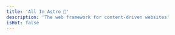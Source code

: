 ```yaml
---
title: 'All In Astro 🔖'
description: 'The web framework for content-driven websites'
isHot: false
---
```

